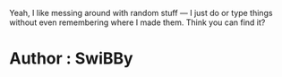 <p>Yeah, I like messing around with random stuff — I just do or type things without even remembering where I made them. Think you can find it?</p>

<h1>Author : SwiBBy</h1>